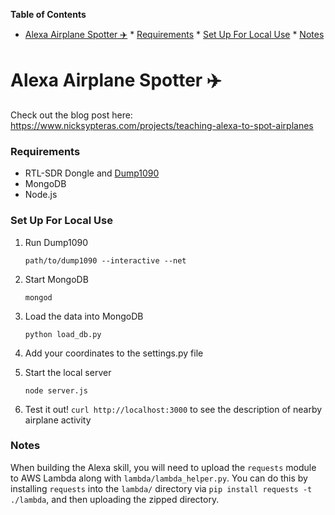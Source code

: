 **Table of Contents**

* [Alexa Airplane Spotter ✈️](#alexa-airplane-spotter-)
		* [Requirements](#requirements)
		* [Set Up For Local Use](#set-up-for-local-use)
		* [Notes](#notes)



# Alexa Airplane Spotter ✈️
Check out the blog post here: https://www.nicksypteras.com/projects/teaching-alexa-to-spot-airplanes

### Requirements
- RTL-SDR Dongle and [Dump1090](https://github.com/mutability/dump1090)
- MongoDB
- Node.js


### Set Up For Local Use
1. Run Dump1090

   `path/to/dump1090 --interactive --net`

2. Start MongoDB

   `mongod`

3. Load the data into MongoDB

   `python load_db.py`

4. Add your coordinates to the settings.py file

5. Start the local server

   `node server.js`

6. Test it out! `curl http://localhost:3000` to see the description of nearby airplane activity

### Notes
When building the Alexa skill, you will need to upload the `requests` module to AWS Lambda along with `lambda/lambda_helper.py`. You can do this by installing `requests` into the `lambda/` directory via `pip install requests -t ./lambda`, and then uploading the zipped directory.

